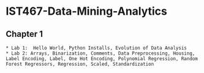 # IST467-Data-Mining-Analytics

## Chapter 1
    * Lab 1:  Hello World, Python Installs, Evolution of Data Analysis
    * Lab 2: Arrays, Binarization, Comments, Data Preprocessing, Housing, Label Encoding, Label, One Hot Encoding, Polynomial Regression, Random Forest Regressors, Regression, Scaled, Standardization